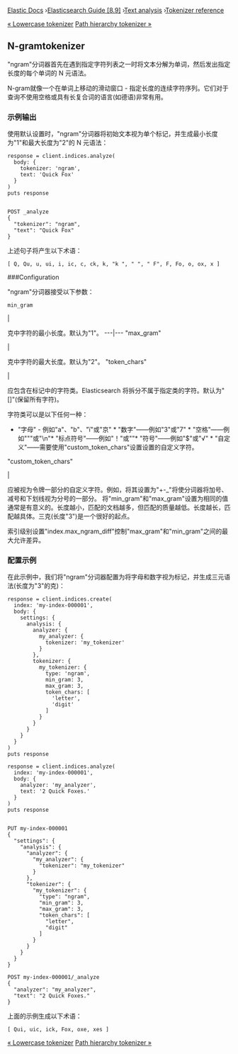 

[Elastic Docs](/guide/) ›[Elasticsearch Guide [8.9]](index.md) ›[Text
analysis](analysis.md) ›[Tokenizer reference](analysis-tokenizers.md)

[« Lowercase tokenizer](analysis-lowercase-tokenizer.md) [Path hierarchy
tokenizer »](analysis-pathhierarchy-tokenizer.md)

## N-gramtokenizer

"ngram"分词器首先在遇到指定字符列表之一时将文本分解为单词，然后发出指定长度的每个单词的 N 元语法。

N-gram就像一个在单词上移动的滑动窗口 - 指定长度的连续字符序列。它们对于查询不使用空格或具有长复合词的语言(如德语)非常有用。

### 示例输出

使用默认设置时，"ngram"分词器将初始文本视为单个标记，并生成最小长度为"1"和最大长度为"2"的 N 元语法：

    
    
    response = client.indices.analyze(
      body: {
        tokenizer: 'ngram',
        text: 'Quick Fox'
      }
    )
    puts response
    
    
    POST _analyze
    {
      "tokenizer": "ngram",
      "text": "Quick Fox"
    }

上述句子将产生以下术语：

    
    
    [ Q, Qu, u, ui, i, ic, c, ck, k, "k ", " ", " F", F, Fo, o, ox, x ]

###Configuration

"ngram"分词器接受以下参数：

`min_gram`

|

克中字符的最小长度。默认为"1"。   ---|--- "max_gram"

|

克中字符的最大长度。默认为"2"。   "token_chars"

|

应包含在标记中的字符类。Elasticsearch 将拆分不属于指定类的字符。默认为"[]"(保留所有字符)。

字符类可以是以下任何一种：

* "字母" - 例如"a"、"b"、"ï"或"京" * "数字"——例如"3"或"7" * "空格"——例如"""或"\n"* "标点符号"——例如"！"或""* "符号"——例如"$"或"√" * "自定义"——需要使用"custom_token_chars"设置设置的自定义字符。

"custom_token_chars"

|

应被视为令牌一部分的自定义字符。例如，将其设置为"+-_"将使分词器将加号、减号和下划线视为分号的一部分。   将"min_gram"和"max_gram"设置为相同的值通常是有意义的。长度越小，匹配的文档越多，但匹配的质量越低。长度越长，匹配越具体。三克(长度"3")是一个很好的起点。

索引级别设置"index.max_ngram_diff"控制"max_gram"和"min_gram"之间的最大允许差异。

### 配置示例

在此示例中，我们将"ngram"分词器配置为将字母和数字视为标记，并生成三元语法(长度为"3"的克)：

    
    
    response = client.indices.create(
      index: 'my-index-000001',
      body: {
        settings: {
          analysis: {
            analyzer: {
              my_analyzer: {
                tokenizer: 'my_tokenizer'
              }
            },
            tokenizer: {
              my_tokenizer: {
                type: 'ngram',
                min_gram: 3,
                max_gram: 3,
                token_chars: [
                  'letter',
                  'digit'
                ]
              }
            }
          }
        }
      }
    )
    puts response
    
    response = client.indices.analyze(
      index: 'my-index-000001',
      body: {
        analyzer: 'my_analyzer',
        text: '2 Quick Foxes.'
      }
    )
    puts response
    
    
    PUT my-index-000001
    {
      "settings": {
        "analysis": {
          "analyzer": {
            "my_analyzer": {
              "tokenizer": "my_tokenizer"
            }
          },
          "tokenizer": {
            "my_tokenizer": {
              "type": "ngram",
              "min_gram": 3,
              "max_gram": 3,
              "token_chars": [
                "letter",
                "digit"
              ]
            }
          }
        }
      }
    }
    
    POST my-index-000001/_analyze
    {
      "analyzer": "my_analyzer",
      "text": "2 Quick Foxes."
    }

上面的示例生成以下术语：

    
    
    [ Qui, uic, ick, Fox, oxe, xes ]

[« Lowercase tokenizer](analysis-lowercase-tokenizer.md) [Path hierarchy
tokenizer »](analysis-pathhierarchy-tokenizer.md)
